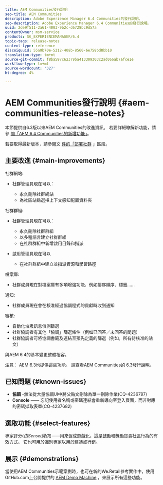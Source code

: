 ```yaml
---
title: AEM Communities發行說明
seo-title: AEM Communities
description: Adobe Experience Manager 6.4 Communities的發行說明。
seo-description: Adobe Experience Manager 6.4 Communities的發行說明。
uuid: 2de9f511-2a61-4003-9b2c-d6728bc9d57a
contentOwner: msm-service
products: SG_EXPERIENCEMANAGER/6.4
topic-tags: release-notes
content-type: reference
discoiquuid: 55a0b70e-5212-408b-8560-6e758bd8bb10
translation-type: tm+mt
source-git-commit: f8ba597c62379ba413309303c2ad066ab7afce1e
workflow-type: tm+mt
source-wordcount: '327'
ht-degree: 4%

---
```



# AEM Communities發行說明 {#aem-communities-release-notes}

本節提供自6.3版以來AEM Communities的改進資訊。 若要詳細瞭解新功能，請參 [閱「AEM 6.4 Communities的新增功能」](/help/communities/whats-new-aem-communities.md)。

若要取得最新版本，請參閱文 [件的「部署社群](/help/communities/deploy-communities.md#latest-releases) 」區段。

## 主要改進 {#main-improvements}

社群網站:

* 社群管理員現在可以：

   * 永久刪除社群網站
   * 為社區站點選擇上下文感知配置資料夾

社群群組:

* 社群管理員現在可以：

   * 永久刪除社群群組
   * 以多種語言建立社群群組
   * 在社群群組中新增啟用目錄和指派

* 啟用管理員現在可以

   * 在社群群組中建立並指派資源和學習路徑

檔案庫:

* 社群成員現在對檔案庫有多項增強功能，例如排序順序、標籤……

通知:

* 社群成員現在會在核准經過協調程式的貢獻時收到通知

審核:

* 自動化垃圾訊息偵測篩選
* 社群協調者有其他「協調」篩選條件（例如已回答／未回答的問題）
* 社群協調者可將協調書籤及連結至預先定義的篩選（例如，所有待核准的貼文）

與AEM 6.4的基本變更整體相容。

注意： AEM 6.3也提供這些功能。 請查看AEM Communities的 [6.3發行說明](https://helpx.adobe.com/tw/experience-manager/6-3/release-notes.html)。

## 已知問題 {#known-issues}

* **協調** -無法從大量協調UI中將父貼文刪除為單一刪除作業(CQ-4236797)
* **Console** —— 忘記使用者名稱或密碼連結會重新導向至登入頁面，而非對應的密碼擷取表單(CQ-4237682)

## 選取功能 {#select-features}

專家評分(*由Sensei提供*)——用來促成遊戲化，這是鼓勵和獎勵寶貴社區行為的有效方式。 它也可用於識別專家以用於建議或行銷。

## 展示 {#demonstrations}

當使用AEM Communities示範案例時，也可在新的We.Retail參考實作中，使用GitHub.com上公開提供的 [AEM Demo Machine](https://github.com/Adobe-Marketing-Cloud/aem-demo-machine/wiki) ，來展示所有這些功能。
